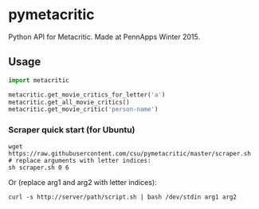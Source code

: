 # pymetacritic
Python API for Metacritic. Made at PennApps Winter 2015.

## Usage
```python
import metacritic

metacritic.get_movie_critics_for_letter('a')
metacritic.get_all_movie_critics()
metacritic.get_movie_critic('person-name')
```

### Scraper quick start (for Ubuntu)
```shell
wget https://raw.githubusercontent.com/csu/pymetacritic/master/scraper.sh
# replace arguments with letter indices:
sh scraper.sh 0 6
```

Or (replace arg1 and arg2 with letter indices):
```shell
curl -s http://server/path/script.sh | bash /dev/stdin arg1 arg2
```